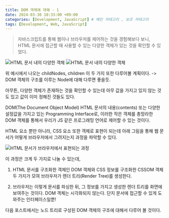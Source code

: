 ```yaml
---
title: DOM 객체에 대해 - 1
date: 2024-03-30 10:33:00 +09:00
categories: [Development, JavaScript] # 메인 카테고리 , 보조 카테고리
tags: [Development, Web, JavaScript]
---
```


> 자바스크립트를 통해 웹이나 브라우저를 제어하는 것을 경험해보다 보니,  
> HTML 문서에 접근할 때 사용할 수 있는 다양한 객체가 있는 것을 확인할 수 있었다.

<img src="https://kybaq.github.io/assets/img/posts/2024-03-31-DOM-객체에-대해-1.png" alt="HTML 문서 내의 다양한 객체">

<img src="https://kybaq.github.io/assets/img/posts/2024-03-31-DOM-객체에-대해-2.png" alt="HTML 문서 내의 다양한 객체">

위 예시에서 나오는 childNodes, children 이 두 가지 또한 다루어볼 계획이다. -> DOM 객체의 구조를 이루는 Node에 대해 다루면 좋을듯.

아무튼, 다양한 객체가 존재하는 것을 확인할 수 있는데 아무 값을 가지고 있지 않는 것도 있고 값이 이미 정해진 것들도 있다.

DOM(The Document Object Model) HTML 문서의 내용(contents) 또는 다양한 설정값을 가지고 있는 Programming Interface로, 이러한 작은 객체를 총망라한 DOM 객체를 통해서 우리가 JS 같은 프로그래밍 언어로 제어할 수 있는 것이다.

HTML 요소 뿐만 아니라, CSS 요소 또한 객체로 표현이 되는데 아래 그림을 통해 웹 문서가 어떻게 브라우저에서 그려지는지 과정을 파악할 수 있다.

<img src="https://kybaq.github.io/assets/img/posts/2024-03-31-DOM-객체에-대해-3.png" alt="HTML 문서가 브라우저에서 표현되는 과정">

이 과정은 크게 두 가지로 나눌 수 있는데,

1. HTML 문서를 구조화한 객체인 DOM 객체와 CSS 정보를 구조화한 CSSOM 객체 두 가지가 모여 브라우저가 렌더 트리(Render Tree)를 생성한다.

2. 브라우저는 이렇게 문서를 파싱한 뒤, 그 정보를 가지고 생성한 렌더 트리를 화면에 보여주는 것이다. DOM 객체는 시각화되지 않는다. 단지 문서에 접근할 수 있게 도와주는 인터페이스일뿐!

다음 포스트에서는 노드 트리로 구성된 DOM 객체의 구조에 대해서 다루어 볼 것이다.
